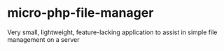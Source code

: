 micro-php-file-manager
======================

Very small, lightweight, feature-lacking application to assist in simple file management on a server
